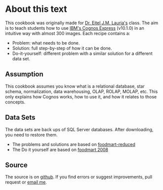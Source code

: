 About this text
===============

This cookbook was originally made for [Dr. Eitel J.M. Lauria's](http://www.marist.edu/compscimath/facviewer.html?uid=60) class. The aim is to teach students how to use [IBM's Cognos Express](http://www-01.ibm.com/software/analytics/cognos/express/) (v10.1.0) in an intuitive way with almost 300 images. Each recipe contains a:

- Problem: what needs to be done.
- Solution: full step-by-step of how it can be done.
- Do-it-yourself: different problem with a similar solution for a different data set.

Assumption
----------

This cookbook assumes you know what is a relational database, star schema, normalization, data warehousing, OLAP, ROLAP, MOLAP, etc. This only explains how Cognos works, how to use it, and how it relates to those concepts. 
<br>

Data Sets
---------

The data sets are back ups of SQL Server databases. After downloading, you need to restore them.

- The problems and solutions are based on [foodmart-reduced](https://docs.google.com/open?id=0B8bnF9QulzZgU0tUcWJzMENjUjA)
- The Do it yourself are based on [foodmart 2008](https://docs.google.com/open?id=0B8bnF9QulzZgUnVLY3ljQW9fbkE)
  
Source
------
The source is on [github](https://github.com/jcabrra/CognosExpress). If you find errors or suggest improvements, pull request or [email me](mailto:julio.cabrera2@marist.edu?Subject=Cognos%20Express%20Cookbook).


